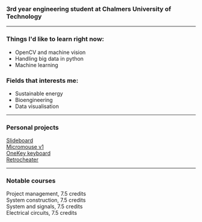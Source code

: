 ### 3rd year engineering student at Chalmers University of Technology

* * *

### Things I'd like to learn right now:
* OpenCV and machine vision
* Handling big data in python
* Machine learning

### Fields that interests me:
* Sustainable energy
* Bioengineering
* Data visualisation

* * *
### Personal projects

<dl>
<dt><a href="https://github.com/daahl/slideboard">Slideboard</a></dt>
<dt><a href="https://github.com/daahl/micromouse_v1">Micromouse v1</a></dt>
<dt><a href="https://github.com/daahl/onekey">OneKey keyboard</a></dt>
<dt><a href="https://github.com/daahl/retrocheater">Retrocheater</a></dt>
</dl>

* * *
### Notable courses
<dl>
<dt>Project management, 7.5 credits</dt>
<dt>System construction, 7.5 credits</dt>
<dt>System and signals, 7.5 credits</dt>
<dt>Electrical circuits, 7.5 credits</dt>
</dl>
